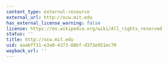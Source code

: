 ```yaml
---
content_type: external-resource
external_url: http://ocw.mit.edu
has_external_license_warning: false
license: https://en.wikipedia.org/wiki/All_rights_reserved
status: ''
title: http://ocw.mit.edu
uid: aaabff31-e3a0-4373-88bf-d373e951ec70
wayback_url: ''
---
```

